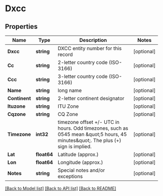 # Dxcc

## Properties

Name | Type | Description | Notes
------------ | ------------- | ------------- | -------------
**Dxcc** | **string** | DXCC entity number for this record | [optional] 
**Cc** | **string** | 2-letter country code (ISO-3166) | [optional] 
**Ccc** | **string** | 3-letter country code (ISO-3166) | [optional] 
**Name** | **string** | long name | [optional] 
**Continent** | **string** | 2-letter continent designator | [optional] 
**Ituzone** | **string** | ITU Zone | [optional] 
**Cqzone** | **string** | CQ Zone | [optional] 
**Timezone** | **int32** | timezone offset +/- UTC in hours. Odd timezones, such as 0545 mean \&quot;5 hours, 45 minutes\&quot;. The plus (+) sign is implied. | [optional] 
**Lat** | **float64** | Latitude (approx.) | [optional] 
**Lon** | **float64** | Longitude (approx.) | [optional] 
**Notes** | **string** | Special notes and/or exceptions | [optional] 

[[Back to Model list]](../README.md#documentation-for-models) [[Back to API list]](../README.md#documentation-for-api-endpoints) [[Back to README]](../README.md)


